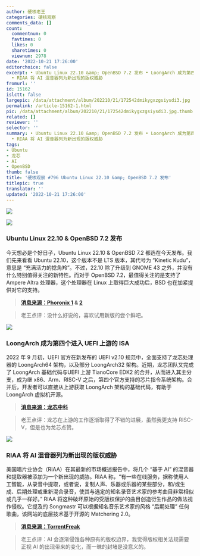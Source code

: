 ```yaml
---
author: 硬核老王
categories: 硬核观察
comments_data: []
count:
  commentnum: 0
  favtimes: 0
  likes: 0
  sharetimes: 0
  viewnum: 2978
date: '2022-10-21 17:26:00'
editorchoice: false
excerpt: • Ubuntu Linux 22.10 &amp; OpenBSD 7.2 发布 • LoongArch 成为第四个进入 UEFI 上游的 ISA
  • RIAA 将 AI 混音器列为新出现的版权威胁
fromurl: ''
id: 15162
islctt: false
largepic: /data/attachment/album/202210/21/172542dmikygxzgsiysdi3.jpg
permalink: /article-15162-1.html
pic: /data/attachment/album/202210/21/172542dmikygxzgsiysdi3.jpg.thumb.jpg
related: []
reviewer: ''
selector: ''
summary: • Ubuntu Linux 22.10 &amp; OpenBSD 7.2 发布 • LoongArch 成为第四个进入 UEFI 上游的 ISA
  • RIAA 将 AI 混音器列为新出现的版权威胁
tags:
- Ubuntu
- 龙芯
- AI
- OpenBSD
thumb: false
title: '硬核观察 #796 Ubuntu Linux 22.10 &amp; OpenBSD 7.2 发布'
titlepic: true
translator: ''
updated: '2022-10-21 17:26:00'
---
```


![](/data/attachment/album/202210/21/172542dmikygxzgsiysdi3.jpg)


![](/data/attachment/album/202210/21/172549skg8a3tz1g8oihga.jpg)


### Ubuntu Linux 22.10 & OpenBSD 7.2 发布


今天想必是个好日子，Ubuntu Linux 22.10 & OpenBSD 7.2 都选在今天发布。我们先来看看 Ubuntu 22.10，这个版本不是 LTS 版本，其代号为 “Kinetic Kudu”，意思是 “充满活力的捻角羚”。不过，22.10 除了升级到 GNOME 43 之外，并没有什么特别值得关注的新特性。而对于 OpenBSD 7.2，最值得关注的是支持了 Ampere Altra 处理器，这个处理器在 Linux 上取得巨大成功后，BSD 也在加紧提供对它的支持。



> 
> **[消息来源：Phoronix 1](https://www.phoronix.com/news/Ubuntu-22.10-Released) & [2](https://www.phoronix.com/news/OpenBSD-7.2-Released)**
> 
> 
> 



> 
> 老王点评：没什么好说的，喜欢试用新版的尝个鲜吧。
> 
> 
> 


![](/data/attachment/album/202210/21/172600i88lq6pt6870nw7a.jpg)


### LoongArch 成为第四个进入 UEFI 上游的 ISA


2022 年 9 月初，UEFI 官方在新发布的 UEFI v2.10 规范中，全面支持了龙芯处理器的 LoongArch64 架构，以及部分 LoongArch32 架构。近期，龙芯团队又完成了 LoongArch 基础代码与UEFI 上游 TianoCore EDK2 的合并，从而进入其主分支，成为继 x86、Arm、RISC-V 之后，第四个官方支持的芯片指令系统架构。合并后，开发者可以直接从上游获取 LoongArch 架构的基础代码，有助于 LoongArch 虚拟机开源。



> 
> **[消息来源：龙芯中科](https://mp.weixin.qq.com/s/1AZ-W39w0Zk07K3Nv8y2NA)**
> 
> 
> 



> 
> 老王点评：龙芯在上游的工作逐渐取得了不错的进展，虽然我更支持 RISC-V，但是也为龙芯点赞。
> 
> 
> 


![](/data/attachment/album/202210/21/172627rr5vt55tww5vvtp5.jpg)


### RIAA 将 AI 混音器列为新出现的版权威胁


美国唱片业协会（RIAA）在其最新的市场概述报告中，将几个 “基于 AI” 的混音器和提取器被添加为一个新出现的威胁。RIAA 称，“有一些在线服务，据称使用人工智能，从录音中提取，或者说，复制人声、乐器或乐器的某些部分，和/或生成、后期处理或重新混合录音，使其与选定的知名录音艺术家的参考曲目非常相似或几乎一样好。” RIAA 将这种破坏原始的受版权保护的曲目创造衍生作品的做法视作侵权。它提及的 Songmastr 可以根据知名音乐艺术家的风格 “后期处理” 任何歌曲，该网站的底层技术基于开源的 Matchering 2.0。



> 
> **[消息来源：TorrentFreak](https://torrentfreak.com/riaa-flags-artificial-intelligence-music-mixer-as-emerging-copyright-threat-221017/)**
> 
> 
> 



> 
> 老王点评：AI 会逐渐侵蚀各种原有的版权边界，我觉得版权相关法规需要正视 AI 的出现带来的变化，而一昧的封堵是没意义的。
> 
> 
>